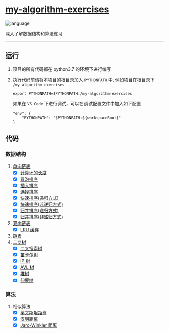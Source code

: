 # [my-algorithm-exercises](https://github.com/zh826256645/my-algorithm-exercises)
![language](https://img.shields.io/badge/language-python-blue.svg)

深入了解数据结构和算法练习
****
## 运行
1. 项目的所有代码都在 python3.7 的环境下进行编写

2. 执行代码前请将本项目的根目录加入 `PYTHONPATH` 中, 例如项目在根目录下 `/my-algorithm-exercises`
    ```shell script
    export PYTHONPATH=$PYTHONPATH:/my-algorithm-exercises
    ```
    如果在 `VS Code` 下进行调试，可以在调试配置文件中加入如下配置
    ```
    "env": {
        "PYTHONPATH": "$PYTHONPATH:${workspaceRoot}"
    }
    ```

## 代码
### 数据结构
1. [单向链表](https://github.com/zh826256645/my-algorithm-exercises/blob/master/model/link.py)
    - [x] [计算环的长度](https://github.com/zh826256645/my-algorithm-exercises/blob/b43234d586074a9da4a432893b38d1729c157b1d/exercises/link/link.py#L62)
    - [x] [冒泡排序](https://github.com/zh826256645/my-algorithm-exercises/blob/26e2d73b4dfd496acf43f63c6cebc16730c4acd7/exercises/link/link_sort.py#L496)
    - [x] [插入排序](https://github.com/zh826256645/my-algorithm-exercises/blob/b43234d586074a9da4a432893b38d1729c157b1d/exercises/link/link_sort.py#L74)
    - [x] [选择排序](https://github.com/zh826256645/my-algorithm-exercises/blob/b43234d586074a9da4a432893b38d1729c157b1d/exercises/link/link_sort.py#L109)
    - [x] [快速排序(递归方式)](https://github.com/zh826256645/my-algorithm-exercises/blob/3001a7da3118ab82dd7ab73329a1a3f29f9e9579/exercises/link/link_sort.py#L187)
    - [x] [快速排序(非递归方式)](https://github.com/zh826256645/my-algorithm-exercises/blob/e9b81e2b87be5e9154a47e6c72fa45345d43f7d3/exercises/link/link_sort.py#L310)
    - [x] [归并排序(递归方式)](https://github.com/zh826256645/my-algorithm-exercises/blob/5bdce20ec3cef25ef97b2157d09e1fe50b998dc3/exercises/link/link_sort.py#L335)
    - [x] [归并排序(非递归方式)](https://github.com/zh826256645/my-algorithm-exercises/blob/ec7f56580d7024fc77044632e98b37cc5b7eb705/exercises/link/link_sort.py#L432)
2. [双向链表](https://github.com/zh826256645/my-algorithm-exercises/blob/master/model/dbl_link.py)
    - [x] [LRU 缓存](https://github.com/zh826256645/my-algorithm-exercises/blob/master/model/lru_cache.py)
3. [跳表](https://github.com/zh826256645/my-algorithm-exercises/blob/master/model/skip_list.py)
4. [二叉树](https://github.com/zh826256645/my-algorithm-exercises/blob/master/model/binary_tree.py)
    - [x] [二叉搜索树](https://github.com/zh826256645/my-algorithm-exercises/blob/522a264a6a3df2bce67cbfaffaa5fae1dd76d518/model/binary_tree.py#L241)
    - [x] [笛卡尔树](https://github.com/zh826256645/my-algorithm-exercises/blob/522a264a6a3df2bce67cbfaffaa5fae1dd76d518/model/binary_tree.py#L191)
    - [x] [IP 树](https://github.com/zh826256645/my-algorithm-exercises/blob/master/model/ip_tree.py)
    - [x] [AVL 树](https://github.com/zh826256645/my-algorithm-exercises/blob/master/model/avl_tree.py)
    - [x] [堆树](https://github.com/zh826256645/my-algorithm-exercises/blob/master/model/treap.py)
    - [x] [伸展树](https://github.com/zh826256645/my-algorithm-exercises/blob/master/model/splay_tree.py)

### 算法
1. 相似算法
    - [x] [莱文斯坦距离](https://github.com/zh826256645/my-algorithm-exercises/blob/master/algorithms/similarity/levenshtein_distance.py)
    - [x] [汉明距离](https://github.com/zh826256645/my-algorithm-exercises/blob/master/algorithms/similarity/hamming_distance.py)
    - [x] [Jaro-Winkler 距离](https://github.com/zh826256645/my-algorithm-exercises/blob/master/algorithms/similarity/jaro_winkler_distance.py)
